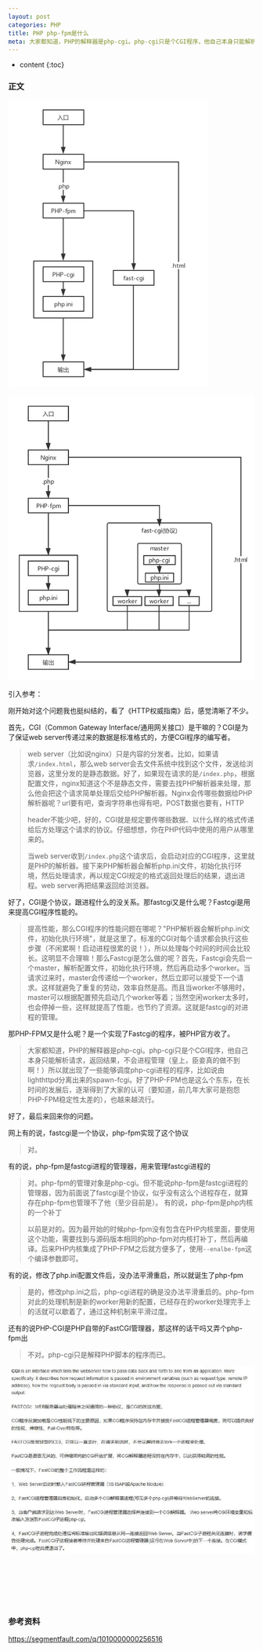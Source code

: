 ```yaml
---
layout: post
categories: PHP
title: PHP php-fpm是什么
meta: 大家都知道，PHP的解释器是php-cgi。php-cgi只是个CGI程序，他自己本身只能解析请求，返回结果，不会进程管理,所以就出现了一些能够调度php-cgi进程的程序，比如说由lighthttpd分离出来的spawn-fcgi。好了PHP-FPM也是这么个东东，在长时间的发展后，逐渐得到了大家的认可，也越来越流行。
---
```

* content
{:toc}

### 正文

![](https://raw.githubusercontent.com/iBaiYang/PictureWareroom/master/20190816/20190816134124.png)

![](https://raw.githubusercontent.com/iBaiYang/PictureWareroom/master/20191018/20191018105918.png)

引入参考：

刚开始对这个问题我也挺纠结的，看了《HTTP权威指南》后，感觉清晰了不少。

首先，CGI（Common Gateway Interface/通用网关接口）是干嘛的？CGI是为了保证web server传递过来的数据是标准格式的，方便CGI程序的编写者。

<blockquote>
<p>web server（比如说nginx）只是内容的分发者。比如，如果请求<code>/index.html</code>，那么web server会去文件系统中找到这个文件，发送给浏览器，这里分发的是静态数据。好了，如果现在请求的是<code>/index.php</code>，根据配置文件，nginx知道这个不是静态文件，需要去找PHP解析器来处理，那么他会把这个请求简单处理后交给PHP解析器。Nginx会传哪些数据给PHP解析器呢？url要有吧，查询字符串也得有吧，POST数据也要有，HTTP
 
header不能少吧，好的，CGI就是规定要传哪些数据、以什么样的格式传递给后方处理这个请求的协议。仔细想想，你在PHP代码中使用的用户从哪里来的。</p>
<p>当web server收到<code>/index.php</code>这个请求后，会启动对应的CGI程序，这里就是PHP的解析器。接下来PHP解析器会解析php.ini文件，初始化执行环境，然后处理请求，再以规定CGI规定的格式返回处理后的结果，退出进程。web server再把结果返回给浏览器。</p>
</blockquote>

好了，CGI是个协议，跟进程什么的没关系。那fastcgi又是什么呢？Fastcgi是用来提高CGI程序性能的。

<blockquote>
<p>提高性能，那么CGI程序的性能问题在哪呢？"PHP解析器会解析php.ini文件，初始化执行环境"，就是这里了。标准的CGI对每个请求都会执行这些步骤（不闲累啊！启动进程很累的说！），所以处理每个时间的时间会比较长。这明显不合理嘛！那么Fastcgi是怎么做的呢？首先，Fastcgi会先启一个master，解析配置文件，初始化执行环境，然后再启动多个worker。当请求过来时，master会传递给一个worker，然后立即可以接受下一个请求。这样就避免了重复的劳动，效率自然是高。而且当worker不够用时，master可以根据配置预先启动几个worker等着；当然空闲worker太多时，也会停掉一些，这样就提高了性能，也节约了资源。这就是fastcgi的对进程的管理。</p>
</blockquote>

那PHP-FPM又是什么呢？是一个实现了Fastcgi的程序，被PHP官方收了。

<blockquote>
<p>大家都知道，PHP的解释器是php-cgi。php-cgi只是个CGI程序，他自己本身只能解析请求，返回结果，不会进程管理（皇上，臣妾真的做不到啊！）所以就出现了一些能够调度php-cgi进程的程序，比如说由lighthttpd分离出来的spawn-fcgi。好了PHP-FPM也是这么个东东，在长时间的发展后，逐渐得到了大家的认可（要知道，前几年大家可是抱怨PHP-FPM稳定性太差的），也越来越流行。</p>
</blockquote>

好了，最后来回来你的问题。

网上有的说，fastcgi是一个协议，php-fpm实现了这个协议

<blockquote>
<p>对。</p>
</blockquote>

有的说，php-fpm是fastcgi进程的管理器，用来管理fastcgi进程的

<blockquote>
<p>对。php-fpm的管理对象是php-cgi。但不能说php-fpm是fastcgi进程的管理器，因为前面说了fastcgi是个协议，似乎没有这么个进程存在，就算存在php-fpm也管理不了他（至少目前是）。
  有的说，php-fpm是php内核的一个补丁</p>
<p>以前是对的。因为最开始的时候php-fpm没有包含在PHP内核里面，要使用这个功能，需要找到与源码版本相同的php-fpm对内核打补丁，然后再编译。后来PHP内核集成了PHP-FPM之后就方便多了，使用<code>--enalbe-fpm</code>这个编译参数即可。</p>
</blockquote>

有的说，修改了php.ini配置文件后，没办法平滑重启，所以就诞生了php-fpm

<blockquote>
<p>是的，修改php.ini之后，php-cgi进程的确是没办法平滑重启的。php-fpm对此的处理机制是新的worker用新的配置，已经存在的worker处理完手上的活就可以歇着了，通过这种机制来平滑过度。</p>
</blockquote>

还有的说PHP-CGI是PHP自带的FastCGI管理器，那这样的话干吗又弄个php-fpm出

<blockquote>
<p>不对。php-cgi只是解释PHP脚本的程序而已。</p>
</blockquote>

![](https://raw.githubusercontent.com/iBaiYang/PictureWareroom/master/20190902/20190902112145.jpeg)

<br/><br/><br/><br/><br/>
### 参考资料

<https://segmentfault.com/q/1010000000256516>

